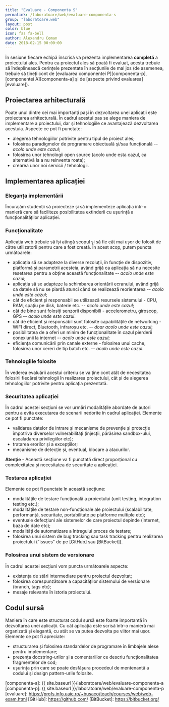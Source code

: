 ```yaml
---
title: "Evaluare - Componenta S"
permalink: /laboratoare/web/evaluare-componenta-s
group: "laboratoare.web"
layout: post
color: blue
icon: fas fa-bell
author: Alexandru Coman
date: 2018-02-15 00:00:00
---
```


În sesiune fiecare echipă înscrisă va prezenta implementarea **completă** a proiectului ales. Pentru ca proiectul ales să poată fi evaluat, acesta trebuie să îndeplinească cerințele prezentate în secțiunile de mai jos (de asemenea, trebuie să țineți cont de [evaluarea componentei P][componenta-p], [componentei A][componenta-a] și de [aspecte privind evaluarea][evaluare]).

<!--more-->

## Proiectarea arhitecturală

Poate unul dintre cei mai importanți pași în dezvoltarea unei aplicații este proiectarea arhitecturală. În cadrul acestui pas se alege maniera de implementare a proiectului, dar și tehnologiile ce avantajează dezvoltarea acestuia.
Aspecte ce pot fi punctate:

 - alegerea tehnologiilor potrivite pentru tipul de proiect ales;
 - folosirea paradigmelor de programare obiectuală şi/sau funcţională -- *acolo unde este cazul*;
 - folosirea unor tehnologii open source (acolo unde esta cazul, ca alternativă la a nu reinventa roata);
 - crearea unor noi servicii / tehnologii.

## Implementarea aplicației

### Eleganța implementării

Încurajăm studenții să proiecteze și să implementeze aplicația într-o manieră care să faciliteze posibilitatea extinderii cu ușurință a funcționalităților aplicației.

### Funcționalitate

Aplicația web trebuie să își atingă scopul și să fie cât mai ușor de folosit de către utilizatorii pentru care a fost creată.
În acest scop, putem puncta următoarele:

- aplicația să se adapteze la diverse rezoluții, în funcție de dispozitiv, platformă și parametrii acesteia, având grijă ca aplicația să nu necesite resetarea pentru a obține această funcționalitate -- *acolo unde este cazul*;
- aplicația să se adapteze la schimbarea orientării ecranului, având grijă ca datele să nu se piardă atunci când se realizează reorientarea -- *acolo unde este cazul*;
- cât de eficient și responsabil se utilizează resursele sistemului - CPU, RAM, spațiu pe disk, baterie etc. -- *acolo unde este cazul*;
- cât de bine sunt folosiți senzorii disponibili - accelerometru, giroscop, GPS -- *acolo unde este cazul*.
- cât de eficient și responsabil sunt folosite capabilitățile de networking - WIFI direct, Bluetooth, infraroșu etc. -- *doar acolo unde este cazul*;
- posibilitatea de a oferi un minim de funcționalitate în cazul pierderii conexiunii la internet -- *acolo unde este cazul*;
- eficiența comunicării prin canale externe - folosirea unui cache, folosirea unor cereri de tip batch etc. -- *acolo unde este cazul*.

### Tehnologiile folosite

În vederea evaluării acestui criteriu se va ține cont atât de necesitatea folosirii fiecărei tehnologii în realizarea proiectului, cât și de alegerea tehnologiilor potrivite pentru aplicația prezentată.

### Securitatea aplicației

În cadrul acestei secțiuni se vor urmări modalitățile abordate de autori pentru a evita executarea de scenarii nedorite în cadrul aplicației. Elemente ce pot fi punctate:

- validarea datelor de intrare și mecanisme de prevenție și protecție împotriva diverselor vulnerabilități (injecții, părăsirea sandbox-ului, escaladarea privilegiilor etc);
- tratarea erorilor și a excepțiilor;
- mecanisme de detecție și, eventual, blocare a atacurilor.

**Atenție** - Această secțiune va fi punctată direct proporțional cu complexitatea și necesitatea de securitate a aplicației.

### Testarea aplicației

Elemente ce pot fi punctate în această secțiune:
- modalitățile de testare funcțională a proiectului (unit testing, integration testing etc.);
- modalitățile de testare non-funcționale ale proiectului (scalabilitate, performanță, securitate, portabilitate pe platforme multiple etc);
- eventuale defecțiuni ale sistemelor de care proiectul depinde (internet, baza de date etc);
- modalități de automatizare a întregului proces de testare;
- folosirea unui sistem de bug tracking sau task tracking pentru realizarea proiectului ("issues" de pe [GitHub] sau [BitBucket]).

### Folosirea unui sistem de versionare

În cadrul acestei secțiuni vom puncta următoarele aspecte:

- existența de stări intermediare pentru proiectul dezvoltat;
- folosirea corespunzătoare a capacităților sistemului de versionare (branch, tags etc);
- mesaje relevante în istoria proiectului.

## Codul sursă

Maniera în care este structurat codul sursă este foarte importantă în dezvoltarea unei aplicații. Cu cât aplicația este scrisă într-o manieră mai organizată și elegantă, cu atât se va putea dezvolta pe viitor mai ușor. Elemente ce pot fi apreciate:

- structurarea și folosirea standardelor de programare în limbajele alese pentru implementare;
- prezența docstring-urilor și a comentariilor ce descriu funcționalitatea fragmentelor de cod;
- ușurința prin care se poate desfășura procedeul de mentenanță a codului și design pattern-urile folosite.

[componenta-a]: {{ site.baseurl }}/laboratoare/web/evaluare-componenta-a
[componenta-p]: {{ site.baseurl }}/laboratoare/web/evaluare-componenta-p
[evaluare]: https://profs.info.uaic.ro/~busaco/teach/courses/web/web-exam.html
[GitHub]: https://github.com/
[BitBucket]: https://bitbucket.org/
